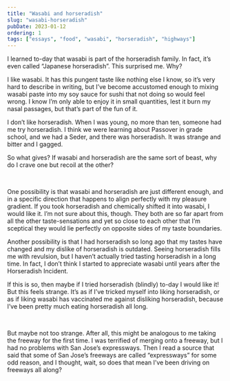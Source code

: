 ```yaml
---
title: "Wasabi and horseradish"
slug: "wasabi-horseradish"
pubDate: 2023-01-12
ordering: 1
tags: ["essays", "food", "wasabi", "horseradish", "highways"]
---
```


<span class="small-caps">I learned to-day that wasabi</span> is part of the horseradish family. In fact, it’s even called “Japanese horseradish”. This surprised me. Why?

I like wasabi. It has this pungent taste like nothing else I know, so it’s very hard to describe in writing, but I’ve become accustomed enough to mixing wasabi paste into my soy sauce for sushi that not doing so would feel wrong. I know I’m only able to enjoy it in small quantities, lest it burn my nasal passages, but that’s part of the fun of it.

I don’t like horseradish. When I was young, no more than ten, someone had me try horseradish. I think we were learning about Passover in grade school, and we had a Seder, and there was horseradish. It was strange and bitter and I gagged.

So what gives? If wasabi and horseradish are the same sort of beast, why do I crave one but recoil at the other?

<br />
	
One possibility is that wasabi and horseradish are just different enough, and in a specific direction that happens to align perfectly with my pleasure gradient. If you took horseradish and chemically shifted it into wasabi, I would like it. I’m not sure about this, though. They both are so far apart from all the other taste-sensations and yet so close to each other that I’m sceptical they would lie perfectly on opposite sides of my taste boundaries.

Another possibility is that I had horseradish so long ago that my tastes have changed and my dislike of horseradish is outdated. Seeing horseradish fills me with revulsion, but I haven’t actually tried tasting horseradish in a long time. In fact, I don’t think I started to appreciate wasabi until years after the Horseradish Incident.

If this is so, then maybe if I tried horseradish (blindly) to-day I would like it! But this feels strange. It’s as if I’ve tricked myself into liking horseradish, or as if liking wasabi has vaccinated me against disliking horseradish, because I’ve been pretty much eating horseradish all long.

<br />

But maybe not too strange. After all, this might be analogous to me taking the freeway for the first time. I was terrified of merging onto a freeway, but I had no problems with San Jose’s expressways. Then I read a source that said that some of San Jose’s freeways are called “expressways” for some odd reason, and I thought, wait, so does that mean I’ve been driving on freeways all along?